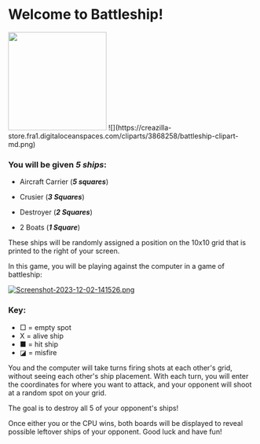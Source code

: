 # Welcome to Battleship! 

<img src="https://creazilla-store.fra1.digitaloceanspaces.com/cliparts/3868258/battleship-clipart-md.png" width="200" height="200" />
![](https://creazilla-store.fra1.digitaloceanspaces.com/cliparts/3868258/battleship-clipart-md.png)

### You will be given _5 ships_:

- Aircraft Carrier (**_5 squares_**)

- Crusier (**_3 Squares_**)

- Destroyer (**_2 Squares_**)

- 2 Boats (**_1 Square_**)

These ships will be randomly assigned a position on the 10x10 grid that is printed to the right of your screen.

In this game, you will be playing against the computer in a game of battleship:

[![Screenshot-2023-12-02-141526.png](https://i.postimg.cc/ZnKNhjVj/Screenshot-2023-12-02-141526.png)](https://postimg.cc/gXQjVy96)

### Key:
- □ = empty spot
- X = alive ship
- ■ = hit ship
- ◪ = misfire

You and the computer will take turns firing shots at each other's grid, without seeing each other's ship placement. With each turn, you will enter the coordinates for where you want to attack, and your opponent will shoot at a random spot on your grid.

The goal is to destroy all 5 of your opponent's ships!

Once either you or the CPU wins, both boards will be displayed to reveal possible leftover ships of your opponent. Good luck and have fun!
